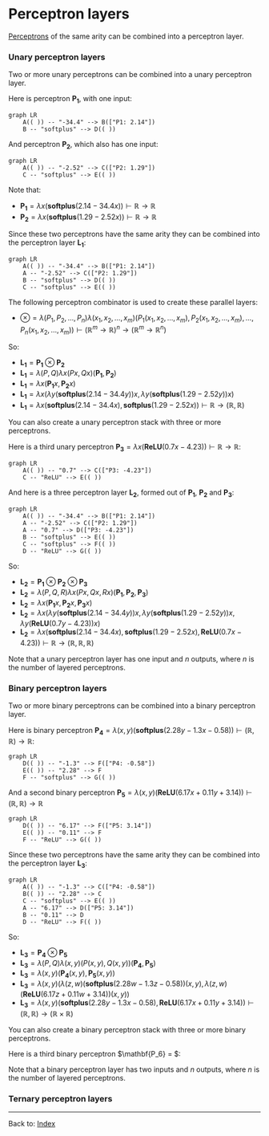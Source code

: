 # Perceptron layers

[Perceptrons](perceptrons.md) of the same arity can be combined into a perceptron layer.

### Unary perceptron layers

Two or more unary perceptrons can be combined into a unary perceptron layer.

Here is perceptron $\mathbf{P_1}$, with one input:

```mermaid
graph LR
    A(( )) -- "-34.4" --> B(["P1: 2.14"])
    B -- "softplus" --> D(( ))
```
And perceptron $\mathbf{P_2}$, which also has one input:

```mermaid
graph LR
    A(( )) -- "-2.52" --> C(["P2: 1.29"])
    C -- "softplus" --> E(( ))
```

Note that:
- $\mathbf{P_1} = \lambda x(\mathbf{softplus}(2.14 - 34.4x)) \vdash \mathbb{R}\to\mathbb{R}$
- $\mathbf{P_2} = \lambda x(\mathbf{softplus}(1.29 - 2.52x)) \vdash \mathbb{R}\to\mathbb{R}$

Since these two perceptrons have the same arity they can be combined into the perceptron layer $\mathbf{L_1}$:

```mermaid
graph LR
    A(( )) -- "-34.4" --> B(["P1: 2.14"])
    A -- "-2.52" --> C(["P2: 1.29"])
    B -- "softplus" --> D(( ))
    C -- "softplus" --> E(( ))
```

The following perceptron combinator is used to create these parallel layers:
- $\otimes = \lambda(P_1,P_2,\ldots, P_n)\lambda(x_1,x_2,\ldots,x_m)(P_1(x_1,x_2,\ldots,x_m),P_2(x_1,x_2,\ldots,x_m),\ldots, P_n(x_1,x_2,\ldots,x_m)) \vdash (\mathbb{R}^m\to\mathbb{R})^n \to (\mathbb{R}^m\to\mathbb{R}^n)$

So:
- $\mathbf{L_1} = \mathbf{P_1}\otimes\mathbf{P_2}$
- $\mathbf{L_1} = \lambda(P,Q)\lambda x(Px,Qx)(\mathbf{P_1},\mathbf{P_2})$
- $\mathbf{L_1} = \lambda x(\mathbf{P_1}x,\mathbf{P_2}x)$
- $\mathbf{L_1} = \lambda x(\lambda y(\mathbf{softplus}(2.14 - 34.4y))x,\lambda y(\mathbf{softplus}(1.29 - 2.52y))x)$
- $\mathbf{L_1} = \lambda x(\mathbf{softplus}(2.14 - 34.4x),\mathbf{softplus}(1.29 - 2.52x)) \vdash \mathbb{R}\to(\mathbb{R},\mathbb{R})$

You can also create a unary perceptron stack with three or more perceptrons.

Here is a third unary perceptron $\mathbf{P_3} = \lambda x(\mathbf{ReLU}(0.7x - 4.23)) \vdash \mathbb{R}\to\mathbb{R}$:

```mermaid
graph LR
    A(( )) -- "0.7" --> C(["P3: -4.23"])
    C -- "ReLU" --> E(( ))
```

And here is a three perceptron layer $\mathbf{L_2}$, formed out of $\mathbf{P_1}$, $\mathbf{P_2}$ and $\mathbf{P_3}$:

```mermaid
graph LR
    A(( )) -- "-34.4" --> B(["P1: 2.14"])
    A -- "-2.52" --> C(["P2: 1.29"])
    A -- "0.7" --> D(["P3: -4.23"])
    B -- "softplus" --> E(( ))
    C -- "softplus" --> F(( ))
    D -- "ReLU" --> G(( ))
```

So:
- $\mathbf{L_2} = \mathbf{P_1}\otimes\mathbf{P_2}\otimes\mathbf{P_3}$
- $\mathbf{L_2} = \lambda(P,Q,R)\lambda x(Px,Qx,Rx)(\mathbf{P_1},\mathbf{P_2},\mathbf{P_3})$
- $\mathbf{L_2} = \lambda x(\mathbf{P_1}x,\mathbf{P_2}x,\mathbf{P_3}x)$
- $\mathbf{L_2} = \lambda x(\lambda y(\mathbf{softplus}(2.14 - 34.4y))x,\lambda y(\mathbf{softplus}(1.29 - 2.52y))x,\lambda y(\mathbf{ReLU}(0.7y - 4.23))x)$
- $\mathbf{L_2} = \lambda x(\mathbf{softplus}(2.14 - 34.4x),\mathbf{softplus}(1.29 - 2.52x),\mathbf{ReLU}(0.7x - 4.23)) \vdash \mathbb{R}\to(\mathbb{R},\mathbb{R},\mathbb{R})$

Note that a unary perceptron layer has one input and $n$ outputs, where $n$ is the number of layered perceptrons. 

### Binary perceptron layers

Two or more binary perceptrons can be combined into a binary perceptron layer.

Here is binary perceptron $\mathbf{P_4} = \lambda(x,y)(\mathbf{softplus}(2.28y - 1.3x -0.58)) \vdash (\mathbb{R},\mathbb{R})\to\mathbb{R}$:

```mermaid
graph LR
    D(( )) -- "-1.3" --> F(["P4: -0.58"])
    E(( )) -- "2.28" --> F
    F -- "softplus" --> G(( ))
```

And a second binary perceptron $\mathbf{P_5} = \lambda(x,y)(\mathbf{ReLU}(6.17x + 0.11y + 3.14)) \vdash (\mathbb{R},\mathbb{R})\to\mathbb{R}$

```mermaid
graph LR
    D(( )) -- "6.17" --> F(["P5: 3.14"])
    E(( )) -- "0.11" --> F
    F -- "ReLU" --> G(( ))
```

Since these two perceptrons have the same arity they can be combined into the perceptron layer $\mathbf{L_3}$:

```mermaid
graph LR
    A(( )) -- "-1.3" --> C(["P4: -0.58"])
    B(( )) -- "2.28" --> C
    C -- "softplus" --> E(( ))
    A -- "6.17" --> D(["P5: 3.14"])
    B -- "0.11" --> D
    D -- "ReLU" --> F(( ))
```

So:
- $\mathbf{L_3} = \mathbf{P_4}\otimes\mathbf{P_5}$
- $\mathbf{L_3} = \lambda(P,Q)\lambda(x,y)(P(x,y),Q(x,y))(\mathbf{P_4},\mathbf{P_5})$
- $\mathbf{L_3} = \lambda(x,y)(\mathbf{P_4}(x,y),\mathbf{P_5}(x,y))$
- $\mathbf{L_3} = \lambda(x,y)(\lambda(z,w)(\mathbf{softplus}(2.28w - 1.3z -0.58))(x,y),\lambda(z,w)(\mathbf{ReLU}(6.17z + 0.11w + 3.14))(x,y))$
- $\mathbf{L_3} = \lambda(x,y)(\mathbf{softplus}(2.28y - 1.3x -0.58),\mathbf{ReLU}(6.17x + 0.11y + 3.14)) \vdash (\mathbb{R},\mathbb{R})\to(\mathbb{R}\times\mathbb{R})$


You can also create a binary perceptron stack with three or more binary perceptrons.

Here is a third binary perceptron $\mathbf{P_6} = $:




Note that a binary perceptron layer has two inputs and $n$ outputs, where $n$ is the number of layered perceptrons. 

### Ternary perceptron layers



----

Back to: [Index](index.md)

